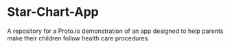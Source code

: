 # Star-Chart-App
A repository for a Proto.io demonstration of an app designed to help parents make their children follow health care procedures.
